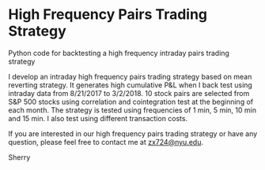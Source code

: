 # High Frequency Pairs Trading Strategy

Python code for backtesting a high frequency intraday pairs trading strategy

I develop an intraday high frequency pairs trading strategy based on mean reverting strategy. It generates high cumulative P&L when I back test using intraday data from 8/21/2017 to 3/2/2018. 10 stock pairs are selected from S&P 500 stocks using correlation and cointegration test at the beginning of each month. The strategy is tested using frequencies of 1 min, 5 min, 10 min and 15 min. I also test using different transaction costs.

If you are interested in our high frequency pairs trading strategy or have any question, please feel free to contact me at zx724@nyu.edu.

Sherry
